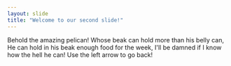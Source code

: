 ```yaml
---
layout: slide
title: "Welcome to our second slide!"
---
```

Behold the amazing pelican!
Whose beak can hold more than his belly can,
He can hold in his beak enough food for the week,
I'll be damned if I know how the hell he can!
Use the left arrow to go back!
